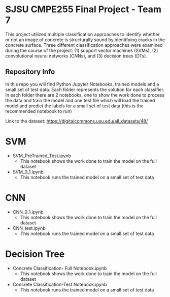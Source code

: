 # SJSU CMPE255 Final Project - Team 7

This project utilized multiple classification approaches to identify whether or not an image of concrete is structurally sound by identifying cracks in the concrete surface. Three different classification approaches were examined during the course of the project: (1) support vector machines (SVMs), (2) convolutional neural networks (CNNs), and (3) decision trees (DTs).

## Repository Info
In this repo you will find Python Jupyter Notebooks, trained models and a small set of test data.
Each folder represents the solution for each classifier.  In each folder there are 2 notebooks, one to show the work done to process the data and train the model and one test file which will load the trained model and predict the labels for a small set of test data (this is the recommended notebook to run)

Link to the dataset: https://digitalcommons.usu.edu/all_datasets/48/
# SVM
* SVM_PreTrained_Test.ipynb
  * This notebook shows the work done to train the model on the full dataset
* SVM_0_1.ipynb
  * This notebook runs the trained model on a small set of test data
# CNN
* CNN_0_1.ipynb
  * This notebook shows the work done to train the model on the full dataset
* CNN_test.ipynb
  * This notebook runs the trained model on a small set of test data
# Decision Tree
* Concrete Classification- Full Notebook.ipynb
  * This notebook shows the work done to train the model on the full dataset
* Concrete Classification-Test Notebook.ipynb
  * This notebook runs the trained model on a small set of test data
